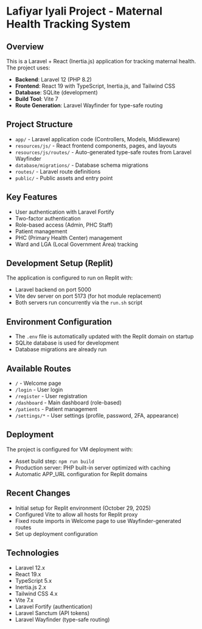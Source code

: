 # Lafiyar Iyali Project - Maternal Health Tracking System

## Overview
This is a Laravel + React (Inertia.js) application for tracking maternal health. The project uses:
- **Backend**: Laravel 12 (PHP 8.2)
- **Frontend**: React 19 with TypeScript, Inertia.js, and Tailwind CSS
- **Database**: SQLite (development)
- **Build Tool**: Vite 7
- **Route Generation**: Laravel Wayfinder for type-safe routing

## Project Structure
- `app/` - Laravel application code (Controllers, Models, Middleware)
- `resources/js/` - React frontend components, pages, and layouts
- `resources/js/routes/` - Auto-generated type-safe routes from Laravel Wayfinder
- `database/migrations/` - Database schema migrations
- `routes/` - Laravel route definitions
- `public/` - Public assets and entry point

## Key Features
- User authentication with Laravel Fortify
- Two-factor authentication
- Role-based access (Admin, PHC Staff)
- Patient management
- PHC (Primary Health Center) management
- Ward and LGA (Local Government Area) tracking

## Development Setup (Replit)
The application is configured to run on Replit with:
- Laravel backend on port 5000
- Vite dev server on port 5173 (for hot module replacement)
- Both servers run concurrently via the `run.sh` script

## Environment Configuration
- The `.env` file is automatically updated with the Replit domain on startup
- SQLite database is used for development
- Database migrations are already run

## Available Routes
- `/` - Welcome page
- `/login` - User login
- `/register` - User registration
- `/dashboard` - Main dashboard (role-based)
- `/patients` - Patient management
- `/settings/*` - User settings (profile, password, 2FA, appearance)

## Deployment
The project is configured for VM deployment with:
- Asset build step: `npm run build`
- Production server: PHP built-in server optimized with caching
- Automatic APP_URL configuration for Replit domains

## Recent Changes
- Initial setup for Replit environment (October 29, 2025)
- Configured Vite to allow all hosts for Replit proxy
- Fixed route imports in Welcome page to use Wayfinder-generated routes
- Set up deployment configuration

## Technologies
- Laravel 12.x
- React 19.x
- TypeScript 5.x
- Inertia.js 2.x
- Tailwind CSS 4.x
- Vite 7.x
- Laravel Fortify (authentication)
- Laravel Sanctum (API tokens)
- Laravel Wayfinder (type-safe routing)
